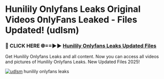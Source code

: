 # Hunilily Onlyfans Leaks Original Videos 0nlyFans Leaked - Files Updated! (udlsm)

<h3>🔴 CLICK HERE 🌐==►► <a href="https://tinyurl.com/2wckxsce" rel="nofollow">Hunilily Onlyfans Leaks Updated Files</a></h3>

Get Hunilily Onlyfans Leaks and all content. Now you can access all videos and pictures of Hunilily Onlyfans Leaks. New Updated Files 2025!

[![udlsm](https://i.imgur.com/AFduVYN.gif)](https://tinyurl.com/2wckxsce)
hunilily onlyfans leaks